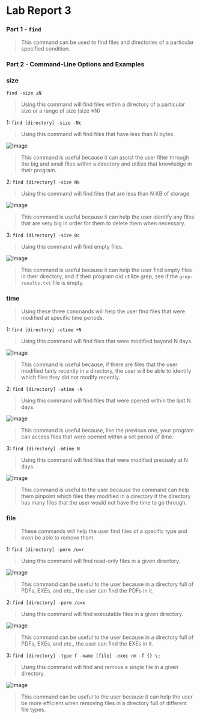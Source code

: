 # Lab Report 3

### Part 1 - `find`

> This command can be used to find files and directories of a particular specified condition.

### Part 2 - Command-Line Options and Examples

### size

`find -size ±N`

> Using this command will find files within a directory of a particular size or a range of size (size ±N)

1: `find [directory] -size -Nc`

> Using this command will find files that have less than N bytes.

![Image](https://i.imgur.com/8sUct8o.png)

> This command is useful because it can assist the user filter through the big and small files within a directory and utilize that knowledge in their program.

2: `find [directory] -size Nk`

> Using this command will find files that are less than N KB of storage.

![Image](https://i.imgur.com/D82upEb.png)

> This command is useful because it can help the user identify any files that are very big in order for them to delete them when necessary.

3: `find [directory] -size 0c`

> Using this command will find empty files.

![Image](https://i.imgur.com/xckWa0i.png)

> This command is useful because it can help the user find empty files in their directory, and if their program did utilize grep, see if the `grep-results.txt` file is empty.

### time

> Using these three commands will help the user find files that were modified at specific time periods.

1: `find [directory] -ctime +N`

> Using this command will find files that were modified beyond N days.

![Image](https://i.imgur.com/TaF0QxG.png)

> This command is useful because, if there are files that the user modified fairly recently in a directory, the user will be able to identify which files they did not modify recently.

2: `find [directory] -atime -N`

> Using this command will find files that were opened within the last N days.

![Image](https://i.imgur.com/7l83x8i.png)

> This command is useful because, like the previous one, your program can access files that were opened within a set period of time.

3: `find [directory] -mtime N`

> Using this command will find files that were modified precisely at N days.

![Image](https://i.imgur.com/pOgwhg2.png)

> This command is useful to the user because the command can help them pinpoint which files they modified in a directory if the directory has many files that the user would not have the time to go through.

### file

> These commands will help the user find files of a specific type and even be able to remove them.

1: `find [directory] -perm /u=r`

> Using this command will find read-only files in a given directory.

![Image](https://i.imgur.com/wpRKKic.png)

> This command can be useful to the user because in a directory full of PDFs, EXEs, and etc., the user can find the PDFs in it.

2: `find [directory] -perm /a=x`

> Using this command will find executable files in a given directory.

![Image](https://i.imgur.com/3qo2CQa.png)

> This command can be useful to the user because in a directory full of PDFs, EXEs, and etc., the user can find the EXEs in it.

3: `find [directory] -type f -name [file] -exec rm -f {} \;`

> Using this command will find and remove a single file in a given directory.

![Image](https://i.imgur.com/xioyK6e.png)

> This command can be useful to the user because it can help the user be more efficient when removing files in a directory full of different file types.